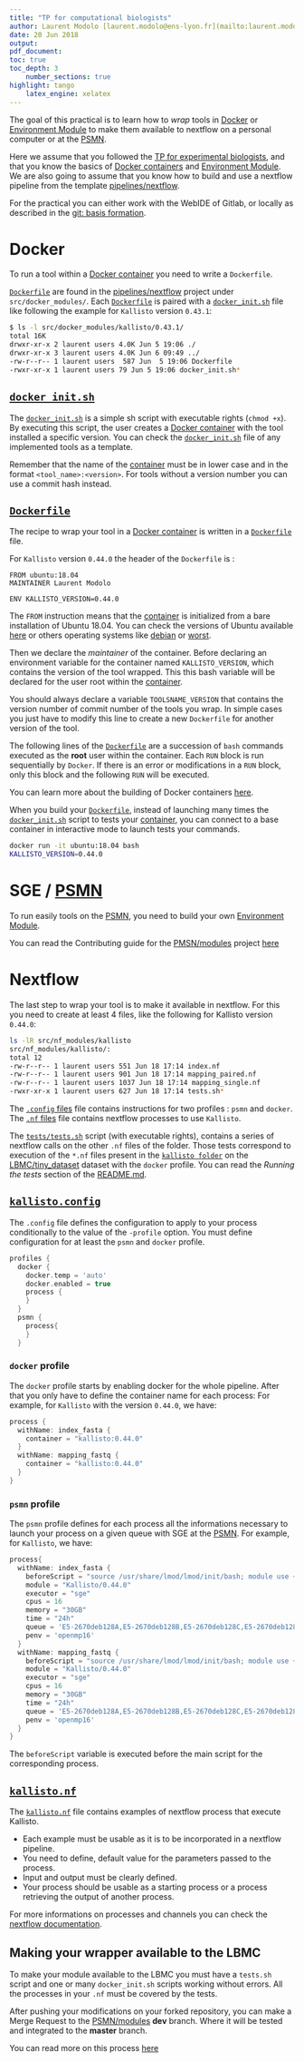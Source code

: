 ```yaml
---
title: "TP for computational biologists"
author: Laurent Modolo [laurent.modolo@ens-lyon.fr](mailto:laurent.modolo@ens-lyon.fr)
date: 20 Jun 2018
output:
pdf_document:
toc: true
toc_depth: 3
    number_sections: true
highlight: tango
    latex_engine: xelatex
---
```


The goal of this practical is to learn how to *wrap* tools in [Docker](https://www.docker.com/what-docker) or [Environment Module](http://www.ens-lyon.fr/PSMN/doku.php?id=documentation:tools:modules) to make them available to nextflow on a personal computer or at the [PSMN](http://www.ens-lyon.fr/PSMN/doku.php).

Here we assume that you followed the [TP for experimental biologists](./TP_experimental_biologists.md), and that you know the basics of [Docker containers](https://www.docker.com/what-container) and [Environment Module](http://www.ens-lyon.fr/PSMN/doku.php?id=documentation:tools:modules). We are also going to assume that you know how to build and use a nextflow pipeline from the template [pipelines/nextflow](https://gitlab.biologie.ens-lyon.fr/pipelines/nextflow).

For the practical you can either work with the WebIDE of Gitlab, or locally as described in the [git: basis formation](https://gitlab.biologie.ens-lyon.fr/formations/git_basis).

# Docker

To run a tool within a [Docker container](https://www.docker.com/what-container) you need to write a `Dockerfile`.

[`Dockerfile`](./src/docker_modules/kallisto/0.44.0/Dockerfile) are found in the [pipelines/nextflow](https://gitlab.biologie.ens-lyon.fr/pipelines/nextflow) project under `src/docker_modules/`. Each [`Dockerfile`](./src/docker_modules/kallisto/0.44.0/Dockerfile) is paired with a [`docker_init.sh`](./src/docker_modules/kallisto/0.44.0/docker_init.sh) file like following the example for `Kallisto` version `0.43.1`:

```sh
$ ls -l src/docker_modules/kallisto/0.43.1/
total 16K
drwxr-xr-x 2 laurent users 4.0K Jun 5 19:06 ./
drwxr-xr-x 3 laurent users 4.0K Jun 6 09:49 ../
-rw-r--r-- 1 laurent users  587 Jun  5 19:06 Dockerfile
-rwxr-xr-x 1 laurent users 79 Jun 5 19:06 docker_init.sh*
```

## [`docker_init.sh`](./src/docker_modules/kallisto/0.44.0/docker_init.sh)
The [`docker_init.sh`](./src/docker_modules/kallisto/0.44.0/docker_init.sh) is a simple sh script with executable rights (`chmod +x`). By executing this script, the user creates a [Docker container](https://www.docker.com/what-container) with the tool installed a specific version. You can check the [`docker_init.sh`](./src/docker_modules/kallisto/0.44.0/docker_init.sh) file of any implemented tools as a template.

Remember that the name of the [container](https://www.docker.com/what-container) must be in lower case and in the format `<tool_name>:<version>`.
For tools without a version number you can use a commit hash instead.

## [`Dockerfile`](./src/docker_modules/kallisto/0.44.0/Dockerfile)

The recipe to wrap your tool in a [Docker container](https://www.docker.com/what-container) is written in a [`Dockerfile`](./src/docker_modules/kallisto/0.44.0/Dockerfile) file.

For `Kallisto` version `0.44.0` the header of the `Dockerfile` is :

```Docker
FROM ubuntu:18.04
MAINTAINER Laurent Modolo

ENV KALLISTO_VERSION=0.44.0
```

The `FROM` instruction means that the [container](https://www.docker.com/what-container) is initialized from a bare installation of Ubuntu 18.04. You can check the versions of Ubuntu available [here](https://hub.docker.com/_/ubuntu/) or others operating systems like [debian](https://hub.docker.com/_/debian/) or [worst](https://hub.docker.com/r/microsoft/windowsservercore/).

Then we declare the *maintainer* of the container. Before declaring an environment variable for the container named `KALLISTO_VERSION`, which contains the version of the tool wrapped. This this bash variable will be declared for the user root within the [container](https://www.docker.com/what-container).

You should always declare a variable `TOOLSNAME_VERSION` that contains the version number of commit number of the tools you wrap. In simple cases you just have to modify this line to create a new `Dockerfile` for another version of the tool.

The following lines of the [`Dockerfile`](./src/docker_modules/kallisto/0.44.0/Dockerfile) are a succession of `bash` commands executed as the **root** user within the container.
Each `RUN` block is run sequentially by `Docker`. If there is an error or modifications in a `RUN` block, only this block and the following `RUN` will be executed.

You can learn more about the building of Docker containers [here](https://docs.docker.com/engine/reference/builder/#usage).

When you build your [`Dockerfile`](./src/docker_modules/kallisto/0.44.0/Dockerfile), instead of launching many times the [`docker_init.sh`](./src/docker_modules/kallisto/0.44.0/docker_init.sh) script to tests your [container](https://www.docker.com/what-container), you can connect to a base container in interactive mode to launch tests your commands.

```sh
docker run -it ubuntu:18.04 bash
KALLISTO_VERSION=0.44.0
```

# SGE / [PSMN](http://www.ens-lyon.fr/PSMN/doku.php)

To run easily tools on the [PSMN](http://www.ens-lyon.fr/PSMN/doku.php), you need to build your own [Environment Module](http://www.ens-lyon.fr/PSMN/doku.php?id=documentation:tools:modules).

You can read the Contributing guide for the [PMSN/modules](https://gitlab.biologie.ens-lyon.fr/PSMN/modules) project [here](https://gitlab.biologie.ens-lyon.fr/PSMN/modules/blob/master/CONTRIBUTING.md)

# Nextflow

The last step to wrap your tool is to make it available in nextflow. For this you need to create at least 4 files, like the following for Kallisto version `0.44.0`:

```sh
ls -lR src/nf_modules/kallisto
src/nf_modules/kallisto/:
total 12
-rw-r--r-- 1 laurent users 551 Jun 18 17:14 index.nf
-rw-r--r-- 1 laurent users 901 Jun 18 17:14 mapping_paired.nf
-rw-r--r-- 1 laurent users 1037 Jun 18 17:14 mapping_single.nf
-rwxr-xr-x 1 laurent users 627 Jun 18 17:14 tests.sh*
```

The [`.config` files](./src/nf_modules/kallisto/) file contains instructions for two profiles : `psmn` and `docker`.
The [`.nf` files](./src/nf_modules/kallisto/) file contains nextflow processes to use `Kallisto`.

The [`tests/tests.sh`](./src/nf_modules/kallisto/tests/tests.sh) script (with executable rights), contains a series of nextflow calls on the other `.nf` files of the folder. Those tests correspond to execution of the `*.nf` files present in the [`kallisto folder`](./src/nf_modules/kallisto/) on the [LBMC/tiny_dataset](https://gitlab.biologie.ens-lyon.fr/LBMC/tiny_dataset) dataset with the `docker` profile. You can read the *Running the tests* section of the [README.md](https://gitlab.biologie.ens-lyon.fr/pipelines/nextflow/blob/master/README.md).

## [`kallisto.config`](./src/nf_modules/kallisto/)

The `.config` file defines the configuration to apply to your process conditionally to the value of the `-profile` option. You must define configuration for at least the `psmn` and `docker` profile.

```Groovy
profiles {
  docker {
    docker.temp = 'auto'
    docker.enabled = true
    process {
    }
  }
  psmn {
    process{
    }
  }
```

### `docker` profile

The `docker` profile starts by enabling docker for the whole pipeline. After that you only have to define the container name for each process:
For example, for `Kallisto` with the version `0.44.0`, we have:

```Groovy
process {
  withName: index_fasta {
    container = "kallisto:0.44.0"
  }
  withName: mapping_fastq {
    container = "kallisto:0.44.0"
  }
}
```

### `psmn` profile

The `psmn` profile defines for each process all the informations necessary to launch your process on a given queue with SGE at the [PSMN](http://www.ens-lyon.fr/PSMN/doku.php).
For example, for `Kallisto`, we have:

```Groovy
process{
  withName: index_fasta {
    beforeScript = "source /usr/share/lmod/lmod/init/bash; module use ~/privatemodules"
    module = "Kallisto/0.44.0"
    executor = "sge"
    cpus = 16
    memory = "30GB"
    time = "24h"
    queue = 'E5-2670deb128A,E5-2670deb128B,E5-2670deb128C,E5-2670deb128D,E5-2670deb128E,E5-2670deb128F'
    penv = 'openmp16'
  }
  withName: mapping_fastq {
    beforeScript = "source /usr/share/lmod/lmod/init/bash; module use ~/privatemodules"
    module = "Kallisto/0.44.0"
    executor = "sge"
    cpus = 16
    memory = "30GB"
    time = "24h"
    queue = 'E5-2670deb128A,E5-2670deb128B,E5-2670deb128C,E5-2670deb128D,E5-2670deb128E,E5-2670deb128F'
    penv = 'openmp16'
  }
}
```

The `beforeScript` variable is executed before the main script for the corresponding process.

## [`kallisto.nf`](./src/nf_modules/kallisto/kallisto.nf)

The [`kallisto.nf`](./src/nf_modules/kallisto/kallisto.nf) file contains examples of nextflow process that execute Kallisto.

- Each example must be usable as it is to be incorporated in a nextflow pipeline.
- You need to define, default value for the parameters passed to the process. 
- Input and output must be clearly defined.
- Your process should be usable as a starting process or a process retrieving the output of another process.

For more informations on processes and channels you can check the [nextflow documentation](https://www.nextflow.io/docs/latest/index.html).

## Making your wrapper available to the LBMC

To make your module available to the LBMC you must have a `tests.sh` script and one or many `docker_init.sh` scripts working without errors.
All the processes in your `.nf` must be covered by the tests.

After pushing your modifications on your forked repository, you can make a Merge Request to the [PSMN/modules](https://gitlab.biologie.ens-lyon.fr/pipelines/nextflow) **dev** branch. Where it will be tested and integrated to the **master** branch.

You can read more on this process [here](https://guides.github.com/introduction/flow/)

